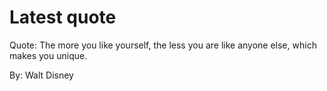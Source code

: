 # Latest quote 

Quote: The more you like yourself, the less you are like anyone else, which makes you unique. 

By: Walt Disney